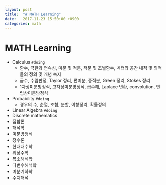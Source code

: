 ```yaml
---
layout: post
title:  "# MATH Learning"
date:   2017-11-23 15:50:00 +0900
categories: math
---
```


# MATH Learning

- Calculus `#doing`
  - 함수, 극한과 연속성, 미분 및 적분, 적분 및 초월함수, 벡터와 공간 내적 및 외적들의 정의 및 개념 숙지
  - 급수, 수렴판정, Taylor 정리, 편미분, 중적분, Green 정리, Stokes 정리
  - 1차상미분방정식, 고차상미분방정식, 급수해, Laplace 변환, convolution, 연립상미분방정식
- Probability `#doing`
  - 경우의 수, 순열, 조합, 분할, 이항정리, 확률정의
- Linear Algebra `#doing`
- Discrete mathematics
- 집합론
- 해석학
- 미분방정식
- 정수론
- 현대대수학
- 위상수학
- 복소해석학
- 다변수해석학
- 미분기하학
- 수치해석
